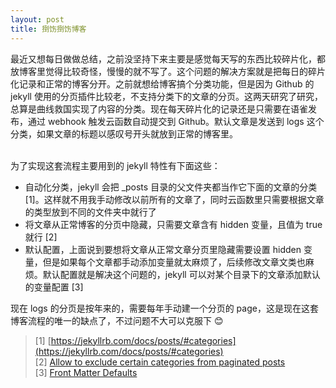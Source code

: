 ```yaml
---
layout: post
title: 捯饬捯饬博客
---
```

最近又想每日做做总结，之前没坚持下来主要是感觉每天写的东西比较碎片化，都放博客里觉得比较奇怪，慢慢的就不写了。这个问题的解决方案就是把每日的碎片化记录和正常的博客分开。之前就想给博客搞个分类功能，但是因为 Github 的 jekyll 使用的分页插件比较老，不支持分类下的文章的分页。这两天研究了研究，总算是曲线救国实现了内容的分类。现在每天碎片化的记录还是只需要在语雀发布，通过 webhook 触发云函数自动提交到 Github。默认文章是发送到 logs 这个分类，如果文章的标题以感叹号开头就放到正常的博客里。<br />​

为了实现这套流程主要用到的 jekyll 特性有下面这些：

-  自动化分类，jekyll 会把 _posts 目录的父文件夹都当作它下面的文章的分类 [1]。这样就不用我手动修改以前所有的文章了，同时云函数里只需要根据文章的类型放到不同的文件夹中就行了
- 将文章从正常博客的分页中隐藏，只需要文章含有 hidden 变量，且值为 true 就行 [2]
- 默认配置，上面说到要想将文章从正常文章分页里隐藏需要设置 hidden 变量，但是如果每个文章都手动添加变量就太麻烦了，后续修改文章文类也麻烦。默认配置就是解决这个问题的，jekyll 可以对某个目录下的文章添加默认的变量配置 [3]

现在 logs 的分页是按年来的，需要每年手动建一个分页的 page，这是现在这套博客流程的唯一的缺点了，不过问题不大可以克服下 😊
> [1] [https://jekyllrb.com/docs/posts/#categories](https://jekyllrb.com/docs/posts/#categories)
> ​<br />
> [2] [Allow to exclude certain categories from paginated posts](https://github.com/jekyll/jekyll-paginate/issues/6)
> ​<br />
> [3] [Front Matter Defaults](https://jekyllrb.com/docs/configuration/front-matter-defaults/)


